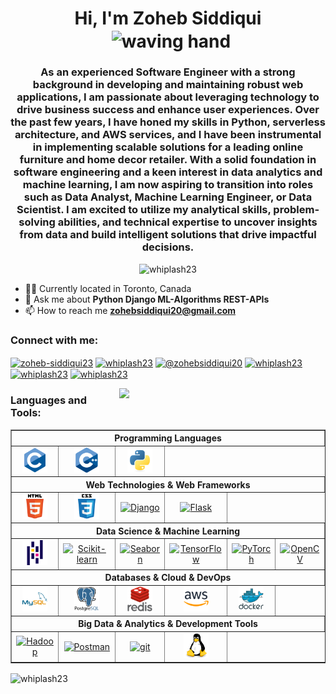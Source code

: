 <h1 align="center">
  Hi, I'm Zoheb Siddiqui
  <img src="https://media.giphy.com/media/dXkewidie4SLwZY87T/giphy.gif?cid=ecf05e47ta632esft3zx9iu5w2z7pms1rb9fz61hqecevzhl&ep=v1_stickers_search&rid=giphy.gif&ct=s" alt="waving hand" width="50" height="50" style="vertical-align: middle; margin-left: 10px;" />
</h1>

<h3 align="center">As an experienced Software Engineer with a strong background in developing and maintaining robust web applications, I am passionate about leveraging technology to drive business success and enhance user experiences. Over the past few years, I have honed my skills in Python, serverless architecture, and AWS services, and I have been instrumental in implementing scalable solutions for a leading online furniture and home decor retailer. With a solid foundation in software engineering and a keen interest in data analytics and machine learning, I am now aspiring to transition into roles such as Data Analyst, Machine Learning Engineer, or Data Scientist. I am excited to utilize my analytical skills, problem-solving abilities, and technical expertise to uncover insights from data and build intelligent solutions that drive impactful decisions.</h3>

<p align="center"> <img src="https://komarev.com/ghpvc/?username=whiplash23&label=Profile%20views&color=0e75b6&style=flat" alt="whiplash23" /> </p>

- 👨‍💻 Currently located in
Toronto, Canada 
- 💬 Ask me about
**Python Django ML-Algorithms REST-APIs** 
- 📫 How to reach me
**zohebsiddiqui20@gmail.com**


<h3 align="left">Connect with me:</h3>
<p align="left">
<a href="https://linkedin.com/in/zoheb-siddiqui23" target="blank"><img align="center" src="https://raw.githubusercontent.com/rahuldkjain/github-profile-readme-generator/master/src/images/icons/Social/linked-in-alt.svg" alt="zoheb-siddiqui23" height="30" width="40" /></a>
<a href="https://kaggle.com/whiplash23" target="blank"><img align="center" src="https://raw.githubusercontent.com/rahuldkjain/github-profile-readme-generator/master/src/images/icons/Social/kaggle.svg" alt="whiplash23" height="30" width="40" /></a>
<a href="https://medium.com/@zohebsiddiqui20" target="blank"><img align="center" src="https://raw.githubusercontent.com/rahuldkjain/github-profile-readme-generator/master/src/images/icons/Social/medium.svg" alt="@zohebsiddiqui20" height="30" width="40" /></a>
<a href="https://www.leetcode.com/whiplash23" target="blank"><img align="center" src="https://raw.githubusercontent.com/rahuldkjain/github-profile-readme-generator/master/src/images/icons/Social/leet-code.svg" alt="whiplash23" height="30" width="40" /></a>
<a href="https://www.hackerrank.com/whiplash23" target="blank"><img align="center" src="https://raw.githubusercontent.com/rahuldkjain/github-profile-readme-generator/master/src/images/icons/Social/hackerrank.svg" alt="whiplash23" height="30" width="40" /></a>
<a href="https://auth.geeksforgeeks.org/user/whiplash23" target="blank"><img align="center" src="https://raw.githubusercontent.com/rahuldkjain/github-profile-readme-generator/master/src/images/icons/Social/geeks-for-geeks.svg" alt="whiplash23" height="30" width="40" /></a>
</p>

<img align='right' src="https://media.giphy.com/media/2FnHdzvCGqJRajbTnB/giphy.gif" width="330">
<h3 align="left">Languages and Tools:</h3>

<table border="1" cellpadding="10" cellspacing="0" style="border-collapse: collapse; width: 100%;">
  <!-- Programming Languages -->
  <tr>
    <th colspan="6">Programming Languages</th>
  </tr>
  <tr>
    <td style="text-align: center;">
      <a href="https://www.cprogramming.com/" target="_blank" rel="noreferrer">
        <img src="https://raw.githubusercontent.com/devicons/devicon/master/icons/c/c-original.svg" alt="C" width="40" height="40"/>
      </a>
    </td>
    <td style="text-align: center;">
      <a href="https://www.w3schools.com/cpp/" target="_blank" rel="noreferrer">
        <img src="https://raw.githubusercontent.com/devicons/devicon/master/icons/cplusplus/cplusplus-original.svg" alt="C++" width="40" height="40"/>
      </a>
    </td>
    <td style="text-align: center;">
      <a href="https://www.python.org" target="_blank" rel="noreferrer">
        <img src="https://raw.githubusercontent.com/devicons/devicon/master/icons/python/python-original.svg" alt="Python" width="40" height="40"/>
      </a>
    </td>
  </tr>

  <!-- Web Technologies & Web Frameworks Combined -->
  <tr>
    <th colspan="6">Web Technologies & Web Frameworks</th>
  </tr>
  <tr>
    <td style="text-align: center;">
      <a href="https://www.w3.org/html/" target="_blank" rel="noreferrer">
        <img src="https://raw.githubusercontent.com/devicons/devicon/master/icons/html5/html5-original-wordmark.svg" alt="HTML5" width="40" height="40"/>
      </a>
    </td>
    <td style="text-align: center;">
      <a href="https://www.w3schools.com/css/" target="_blank" rel="noreferrer">
        <img src="https://raw.githubusercontent.com/devicons/devicon/master/icons/css3/css3-original-wordmark.svg" alt="CSS3" width="40" height="40"/>
      </a>
    </td>
    <td style="text-align: center;">
      <a href="https://www.djangoproject.com/" target="_blank" rel="noreferrer">
        <img src="https://cdn.worldvectorlogo.com/logos/django.svg" alt="Django" width="40" height="40"/>
      </a>
    </td>
    <td style="text-align: center;">
      <a href="https://flask.palletsprojects.com/" target="_blank" rel="noreferrer">
        <img src="https://www.vectorlogo.zone/logos/pocoo_flask/pocoo_flask-icon.svg" alt="Flask" width="40" height="40"/>
      </a>
    </td>
  </tr>

  <!-- Data Science & Machine Learning -->
  <tr>
    <th colspan="6">Data Science & Machine Learning</th>
  </tr>
  <tr>
    <td style="text-align: center;">
      <a href="https://pandas.pydata.org/" target="_blank" rel="noreferrer">
        <img src="https://raw.githubusercontent.com/devicons/devicon/2ae2a900d2f041da66e950e4d48052658d850630/icons/pandas/pandas-original.svg" alt="Pandas" width="40" height="40"/>
      </a>
    </td>
    <td style="text-align: center;">
      <a href="https://scikit-learn.org/" target="_blank" rel="noreferrer">
        <img src="https://upload.wikimedia.org/wikipedia/commons/0/05/Scikit_learn_logo_small.svg" alt="Scikit-learn" width="40" height="40"/>
      </a>
    </td>
    <td style="text-align: center;">
      <a href="https://seaborn.pydata.org/" target="_blank" rel="noreferrer">
        <img src="https://seaborn.pydata.org/_images/logo-mark-lightbg.svg" alt="Seaborn" width="40" height="40"/>
      </a>
    </td>
    <td style="text-align: center;">
      <a href="https://www.tensorflow.org" target="_blank" rel="noreferrer">
        <img src="https://www.vectorlogo.zone/logos/tensorflow/tensorflow-icon.svg" alt="TensorFlow" width="40" height="40"/>
      </a>
    </td>
    <td style="text-align: center;">
      <a href="https://pytorch.org/" target="_blank" rel="noreferrer">
        <img src="https://www.vectorlogo.zone/logos/pytorch/pytorch-icon.svg" alt="PyTorch" width="40" height="40"/>
      </a>
    </td>
    <td style="text-align: center;">
      <a href="https://opencv.org/" target="_blank" rel="noreferrer">
        <img src="https://www.vectorlogo.zone/logos/opencv/opencv-icon.svg" alt="OpenCV" width="40" height="40"/>
      </a>
    </td>
  </tr>

  <!-- Databases & Cloud/DevOps Combined -->
  <tr>
    <th colspan="6">Databases & Cloud & DevOps</th>
  </tr>
  <tr>
    <td style="text-align: center;">
      <a href="https://www.mysql.com/" target="_blank" rel="noreferrer">
        <img src="https://raw.githubusercontent.com/devicons/devicon/master/icons/mysql/mysql-original-wordmark.svg" alt="MySQL" width="40" height="40"/>
      </a>
    </td>
    <td style="text-align: center;">
      <a href="https://www.postgresql.org" target="_blank" rel="noreferrer">
        <img src="https://raw.githubusercontent.com/devicons/devicon/master/icons/postgresql/postgresql-original-wordmark.svg" alt="PostgreSQL" width="40" height="40"/>
      </a>
    </td>
    <td style="text-align: center;">
      <a href="https://redis.io" target="_blank" rel="noreferrer">
        <img src="https://raw.githubusercontent.com/devicons/devicon/master/icons/redis/redis-original-wordmark.svg" alt="Redis" width="40" height="40"/>
      </a>
    </td>
    <td style="text-align: center;">
      <a href="https://aws.amazon.com" target="_blank" rel="noreferrer">
        <img src="https://raw.githubusercontent.com/devicons/devicon/master/icons/amazonwebservices/amazonwebservices-original-wordmark.svg" alt="AWS" width="40" height="40"/>
      </a>
    </td>
    <td style="text-align: center;">
      <a href="https://www.docker.com/" target="_blank" rel="noreferrer">
        <img src="https://raw.githubusercontent.com/devicons/devicon/master/icons/docker/docker-original-wordmark.svg" alt="Docker" width="40" height="40"/>
      </a>
    </td>
  </tr>

  <!-- Big Data & Analytics & Development Tools Combined -->
  <tr>
    <th colspan="6">Big Data & Analytics & Development Tools</th>
  </tr>
  <tr>
    <td style="text-align: center;">
      <a href="https://hadoop.apache.org/" target="_blank" rel="noreferrer">
        <img src="https://www.vectorlogo.zone/logos/apache_hadoop/apache_hadoop-icon.svg" alt="Hadoop" width="40" height="40"/>
      </a>
    </td>
    <td style="text-align: center;">
      <a href="https://postman.com" target="_blank" rel="noreferrer">
        <img src="https://www.vectorlogo.zone/logos/getpostman/getpostman-icon.svg" alt="Postman" width="40" height="40"/>
      </a>
    </td>
    <td style="text-align: center;">
      <a href="https://git-scm.com/" target="_blank" rel="noreferrer">
        <img src="https://www.vectorlogo.zone/logos/git-scm/git-scm-icon.svg" alt="git" width="40" height="40"/>
      </a>
    </td>
    <td style="text-align: center;">
      <a href="https://www.linux.org/" target="_blank" rel="noreferrer">
        <img src="https://raw.githubusercontent.com/devicons/devicon/master/icons/linux/linux-original.svg" alt="linux" width="40" height="40"/>
      </a>
    </td>
  </tr>
</table>

<p><img align="center" src="https://github-readme-stats.vercel.app/api/top-langs?username=whiplash23&show_icons=true&locale=en&layout=compact" alt="whiplash23" /></p>
